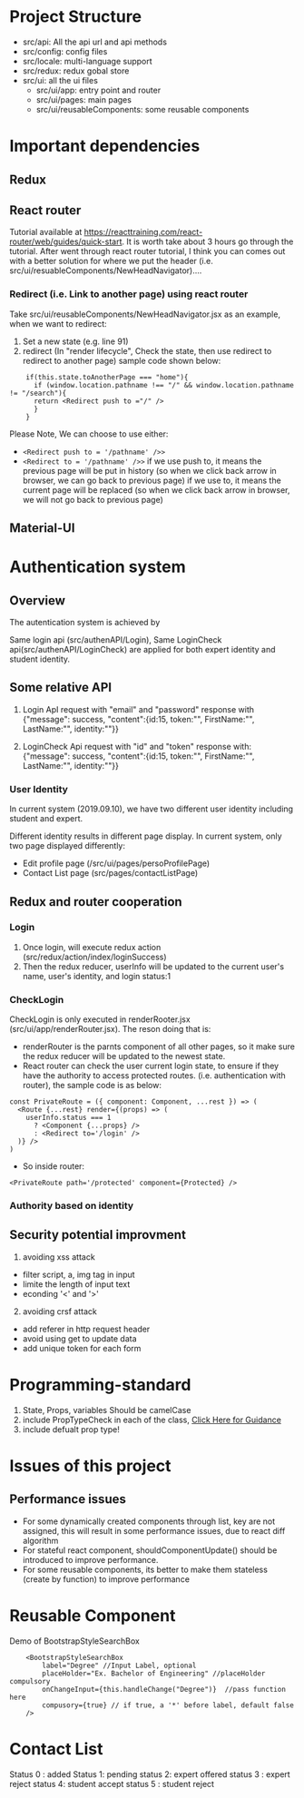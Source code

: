 # Project Structure
- src/api: All the api url and api methods
- src/config: config files
- src/locale: multi-language support
- src/redux: redux gobal store
- src/ui: all the ui files
  - src/ui/app: entry point and router
  - src/ui/pages: main pages
  - src/ui/reusableComponents: some reusable components


# Important dependencies

## Redux

## React router
Tutorial available at https://reacttraining.com/react-router/web/guides/quick-start.
It is worth take about 3 hours go through the tutorial.
After went through react router tutorial, I think you can comes out with a better solution for where we put the header (i.e. src/ui/resuableComponents/NewHeadNavigator)....
### Redirect (i.e. Link to another page) using react router
Take src/ui/reusableComponents/NewHeadNavigator.jsx as an example, when we want to redirect:
1. Set a new state (e.g. line 91)
2. redirect (In "render lifecycle", Check the state, then use redirect to redirect to another page) sample code shown below:
```
    if(this.state.toAnotherPage === "home"){
      if (window.location.pathname !== "/" && window.location.pathname != "/search"){
      return <Redirect push to ="/" /> 
      }
    }
``` 
Please Note, We can choose to use either:
-  ``` <Redirect push to = '/pathname' />> ``` 
-  ``` <Redirect to = '/pathname' />> ``` 
if we use push to, it means the previous page will be put in history (so when we click back arrow in browser, we can go back to previous page)
if we use to, it means the current page will be replaced (so when we click back arrow in browser, we will not go back to previous page)





## Material-UI



# Authentication system

## Overview
The autentication system is achieved by

Same login api (src/authenAPI/Login), Same LoginCheck api(src/authenAPI/LoginCheck) are applied for both expert identity and student identity. 

## Some relative API
1. Login ApI
request with "email" and "password"
response with {"message": success, "content":{id:15, token:"", FirstName:"", LastName:"", identity:""}}

2. LoginCheck Api
request with "id" and "token" 
response with:{"message": success, "content":{id:15, token:"", FirstName:"", LastName:"", identity:""}}

### User Identity
In current system (2019.09.10), we have two different user identity including student and expert.

Different identity results in different page display. In current system, only two page displayed differently:
- Edit profile page (/src/ui/pages/persoProfilePage)
- Contact List page (src/pages/contactListPage)


## Redux and router cooperation
### Login
1. Once login, will execute redux action (src/redux/action/index/loginSuccess)
2. Then the redux reducer, userInfo will be updated to the current user's name, user's identity, and login status:1 

### CheckLogin
   CheckLogin is only executed in renderRooter.jsx (src/ui/app/renderRouter.jsx). The reson doing that is:
- renderRouter is the parnts component of all other pages, so it make sure the redux reducer will be updated to the newest state.
- React router can check the user current login state, to ensure if they have the authority to access protected routes. (i.e. authentication with router), the sample code is as below:

```
const PrivateRoute = ({ component: Component, ...rest }) => (
  <Route {...rest} render={(props) => (
    userInfo.status === 1
      ? <Component {...props} />
      : <Redirect to='/login' />
  )} />
)

```
- So inside router:
```
<PrivateRoute path='/protected' component={Protected} />
```

### Authority based on identity




## Security potential improvment

1. avoiding xss attack
- filter script, a, img tag in input
- limite the length of input text
- econding '<' and '>'

2. avoiding crsf attack 
- add referer in http request header
- avoid using get to update data
- add unique token for each form 




# Programming-standard
1. State, Props, variables Should be camelCase
2. include PropTypeCheck in each of the class, [Click Here for Guidance](https://reactjs.org/docs/typechecking-with-proptypes.html)
3. include defualt prop type!




# Issues of this project
## Performance issues

- For some dynamically created components through list, key are not assigned, this will result in some performance issues, due to react diff algorithm
- For stateful react component, shouldComponentUpdate() should be introduced to improve performance.
- For some reusable components, its better to make them stateless (create by function) to improve performance





# Reusable Component

Demo of BootstrapStyleSearchBox
```
    <BootstrapStyleSearchBox
        label="Degree" //Input Label, optional
        placeHolder="Ex. Bachelor of Engineering" //placeHolder compulsory
        onChangeInput={this.handleChange("Degree")}  //pass function here
        compusory={true} // if true, a '*' before label, default false
    />
```

# Contact List

Status 0 : added
Status 1: pending
status 2: expert offered
status 3 : expert reject
status 4: student accept
status 5 : student reject 



